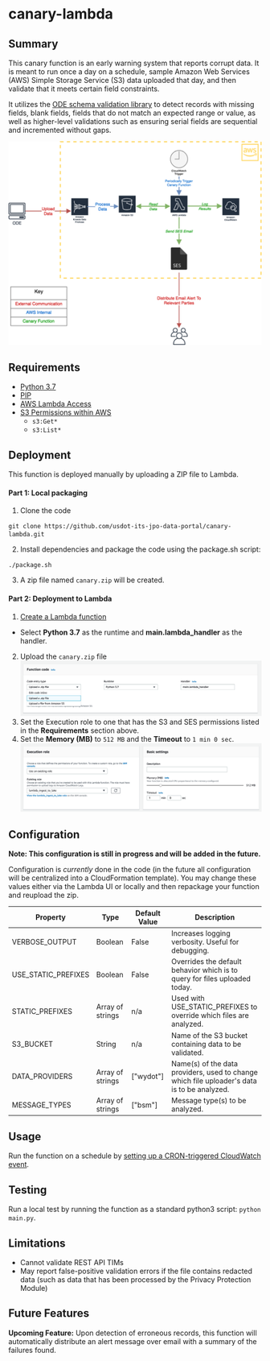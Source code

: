 # canary-lambda

## Summary

This canary function is an early warning system that reports corrupt data. It is meant to run once a day on a schedule, sample Amazon Web Services (AWS) Simple Storage Service (S3) data uploaded that day, and then validate that it meets certain field constraints.

It utilizes the [ODE schema validation library](https://github.com/usdot-jpo-ode/ode-output-validator-library) to detect records with missing fields, blank fields, fields that do not match an expected range or value, as well as higher-level validations such as ensuring serial fields are sequential and incremented without gaps.

![Canary Diagram](images/canary_figure.png "Canary Diagram")

## Requirements

- [Python 3.7](https://www.python.org/downloads/)
- [PIP](https://pip.pypa.io/en/stable/installing/)
- [AWS Lambda Access](https://aws.amazon.com/lambda/)
- [S3 Permissions within AWS](https://docs.aws.amazon.com/IAM/latest/UserGuide/list_amazons3.html)
  - `s3:Get*`
  - `s3:List*`

## Deployment

This function is deployed manually by uploading a ZIP file to Lambda.

#### Part 1: Local packaging
1. Clone the code
```
git clone https://github.com/usdot-its-jpo-data-portal/canary-lambda.git
```
2. Install dependencies and package the code using the package.sh script:
```
./package.sh
```
3. A zip file named `canary.zip` will be created.

#### Part 2: Deployment to Lambda

1. [Create a Lambda function](https://docs.aws.amazon.com/lambda/latest/dg/getting-started-create-function.html)
  - Select **Python 3.7** as the runtime and **main.lambda_handler** as the handler.
2. Upload the `canary.zip` file
![Lambda ZIP Upload](images/figure1.png "Lambda ZIP Upload")
3. Set the Execution role to one that has the S3 and SES permissions listed in the **Requirements** section above.
4. Set the **Memory (MB)** to `512 MB` and the **Timeout** to `1 min 0 sec`.
![Lambda Settings](images/figure2.png "Lambda Settings")

## Configuration

**Note: This configuration is still in progress and will be added in the future.**

Configuration is _currently_ done in the code (in the future all configuration will be centralized into a CloudFormation template). You may change these values either via the Lambda UI or locally and then repackage your function and reupload the zip.

| Property            | Type             | Default Value | Description                                                                                 |
|---------------------|------------------|---------------|---------------------------------------------------------------------------------------------|
| VERBOSE_OUTPUT      | Boolean          | False         | Increases logging verbosity. Useful for debugging.                                          |
| USE_STATIC_PREFIXES | Boolean          | False         | Overrides the default behavior which is to query for files uploaded today.                  |
| STATIC_PREFIXES     | Array of strings | n/a           | Used with USE_STATIC_PREFIXES to override which files are analyzed.                         |
| S3_BUCKET           | String           | n/a           | Name of the S3 bucket containing data to be validated.                                      |
| DATA_PROVIDERS      | Array of strings | ["wydot"]     | Name(s) of the data providers, used to change which file uploader's data is to be analyzed. |
| MESSAGE_TYPES       | Array of strings | ["bsm"]       | Message type(s) to be analyzed.                                                             |

## Usage

Run the function on a schedule by [setting up a CRON-triggered CloudWatch event](https://docs.aws.amazon.com/AmazonCloudWatch/latest/events/RunLambdaSchedule.html).

## Testing

Run a local test by running the function as a standard python3 script: `python main.py`.

## Limitations

- Cannot validate REST API TIMs
- May report false-positive validation errors if the file contains redacted data (such as data that has been processed by the Privacy Protection Module)

## Future Features

**Upcoming Feature:** Upon detection of erroneous records, this function will automatically distribute an alert message over email with a summary of the failures found.
